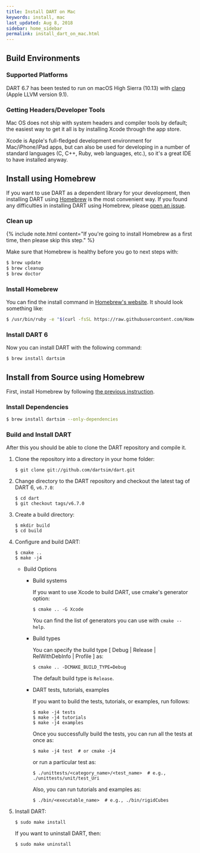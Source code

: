 ```yaml
---
title: Install DART on Mac
keywords: install, mac
last_updated: Aug 8, 2018
sidebar: home_sidebar
permalink: install_dart_on_mac.html
---
```


## Build Environments

### Supported Platforms

DART 6.7 has been tested to run on macOS High Sierra (10.13) with [clang](http://clang.llvm.org/) (Apple LLVM version 9.1).

### Getting Headers/Developer Tools

Mac OS does not ship with system headers and compiler tools by default; the easiest way to get it all is by installing Xcode through the app store.

Xcode is Apple's full-fledged development environment for Mac/iPhone/iPad apps, but can also be used for developing in a number of standard languages (C, C++, Ruby, web languages, etc.), so it's a great IDE to have installed anyway.

## Install using Homebrew

If you want to use DART as a dependent library for your development, then installing DART using [Homebrew](http://brew.sh/) is the most convenient way. If you found any difficulties in installing DART using Homebrew, please [open an issue](https://github.com/dartsim/homebrew-dart/issues/new).

### Clean up

{% include note.html content="If you're going to install Homebrew as a first time, then please skip this step." %}

Make sure that Homebrew is healthy before you go to next steps with:

```bash
$ brew update
$ brew cleanup
$ brew doctor
```

### Install Homebrew

You can find the install command in [Homebrew's website](http://brew.sh/). It should look something like:

```bash
$ /usr/bin/ruby -e "$(curl -fsSL https://raw.githubusercontent.com/Homebrew/install/master/install)"
```

### Install DART 6

Now you can install DART with the following command:

```bash
$ brew install dartsim
```

## Install from Source using Homebrew

First, install Homebrew by following [the previous instruction](https://github.com/dartsim/dart/wiki/Mac%20Installation%20for%20DART%206#install-homebrew).

### Install Dependencies

```bash
$ brew install dartsim --only-dependencies
```

### Build and Install DART

After this you should be able to clone the DART repository and compile it.

1.  Clone the repository into a directory in your home folder:

    ```
    $ git clone git://github.com/dartsim/dart.git
    ```

1.  Change directory to the DART repository and checkout the latest tag of DART 6, `v6.7.0`:

    ```
    $ cd dart
    $ git checkout tags/v6.7.0
    ```

1.  Create a build directory:

    ```
    $ mkdir build
    $ cd build
    ```

1.  Configure and build DART:

    ```
    $ cmake ..
    $ make -j4
    ```

    * Build Options

      * Build systems

        If you want to use Xcode to build DART, use cmake's generator option:

        ```
        $ cmake .. -G Xcode
        ```

        You can find the list of generators you can use with `cmake --help`.

      * Build types

        You can specify the build type \[ Debug \| Release \| RelWithDebInfo \| Profile \] as:

        ```
        $ cmake .. -DCMAKE_BUILD_TYPE=Debug
        ```

        The default build type is `Release`.

      * DART tests, tutorials, examples

        If you want to build the tests, tutorials, or examples, run follows:

        ```
        $ make -j4 tests
        $ make -j4 tutorials
        $ make -j4 examples
        ```

        Once you successfully build the tests, you can run all the tests at once as:

        ```shell
        $ make -j4 test  # or cmake -j4
        ```

        or run a particular test as:

        ```shell
        $ ./unittests/<category_name>/<test_name>  # e.g., ./unittests/unit/test_Uri
        ```

        Also, you can run tutorials and examples as:

        ```shell
        $ ./bin/<executable_name>  # e.g., ./bin/rigidCubes
        ```

1.  Install DART:

    ```
    $ sudo make install
    ```

    If you want to uninstall DART, then:

    ```
    $ sudo make uninstall
    ```

